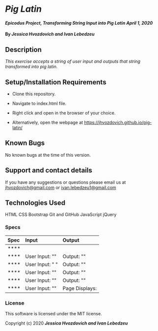 # _Pig Latin_

#### _Epicodus Project, Transforming String Input into Pig Latin April 1, 2020_

#### By _**Jessica Hvozdovich and Ivan Lebedzeu**_

## Description

_This exercise accepts a string of user input and outputs that string transformed into pig latin._

## Setup/Installation Requirements

* Clone this repository.
* Navigate to index.html file.
* Right click and open in the browser of your choice.

* Alternatively, open the webpage at https://jhvozdovich.github.io/pig-latin/


## Known Bugs

No known bugs at the time of this version.

## Support and contact details

If you have any suggestions or questions please email us at jhvozdovich@gmail.com or ivan.lebedzeu1@gmail.com

## Technologies Used

HTML
CSS
Bootstrap
Git and GitHub
JavaScript
jQuery

### Specs
| Spec | Input | Output |
| :-------------     | :------------- | :------------- |
| **** | | |
| **** | User Input: "" | Output: "" |
| ****| User Input: " " | Output: "" |
| ****| User Input: "" | Output: "" |
| **** | User Input: "" | Output: "" |
| ****| User Input: "" | Page Displays: |

### License

This software is licensed under the MIT license.

Copyright (c) 2020 **_Jessica Hvozdovich and Ivan Lebedzeu_**